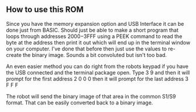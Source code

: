 ## How to use this ROM

Since you have the memory expansion option and USB Interface it can be done just from BASIC.  Should just be able to make a short program that loops through addresses $2000-$3FFF using a PEEK command to read the byte at the address then print it out which will end up in the terminal window on your computer.  I've done that before then just use the values to re-create the binary image.  Sounds a bit convoluted but isn't too bad.

An even easier method you can do right from the robots keypad if you have the USB connected and the terminal package open.  Type 3 9 and then it will prompt for the first address 2 0 0 0 then it will prompt for the last address 3 F F F

The robot will send the binary image of that area in the common S1/S9 format.  That can be easily converted back to a binary image.